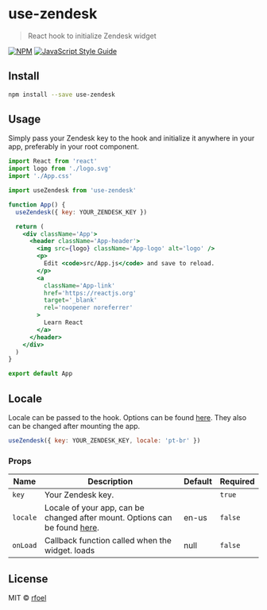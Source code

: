 # use-zendesk

> React hook to initialize Zendesk widget

[![NPM](https://img.shields.io/npm/v/use-zendesk.svg)](https://www.npmjs.com/package/use-zendesk) [![JavaScript Style Guide](https://img.shields.io/badge/code_style-standard-brightgreen.svg)](https://standardjs.com)

## Install

```bash
npm install --save use-zendesk
```

## Usage

Simply pass your Zendesk key to the hook and initialize it anywhere in your app, preferably in your root component.

```jsx
import React from 'react'
import logo from './logo.svg'
import './App.css'

import useZendesk from 'use-zendesk'

function App() {
  useZendesk({ key: YOUR_ZENDESK_KEY })

  return (
    <div className='App'>
      <header className='App-header'>
        <img src={logo} className='App-logo' alt='logo' />
        <p>
          Edit <code>src/App.js</code> and save to reload.
        </p>
        <a
          className='App-link'
          href='https://reactjs.org'
          target='_blank'
          rel='noopener noreferrer'
        >
          Learn React
        </a>
      </header>
    </div>
  )
}

export default App
```

## Locale

Locale can be passed to the hook. Options can be found [here](https://support.zendesk.com/hc/en-us/articles/203761906-Language-codes-for-Zendesk-supported-languages). They also can be changed after mounting the app.

```jsx
useZendesk({ key: YOUR_ZENDESK_KEY, locale: 'pt-br' })
```

### Props

| Name     | Description                                                                                                                                                                          | Default | Required |
| -------- | ------------------------------------------------------------------------------------------------------------------------------------------------------------------------------------ | ------- | -------- |
| `key`    | Your Zendesk key.                                                                                                                                                                    |         | `true`   |
| `locale` | Locale of your app, can be changed after mount. Options can be found [here](https://support.zendesk.com/hc/en-us/articles/203761906-Language-codes-for-Zendesk-supported-languages). | en-us   | `false`  |
| `onLoad` | Callback function called when the widget. loads                                                                                                                                      | null    | `false`  |

## License

MIT © [rfoel](https://github.com/rfoel)
